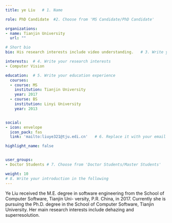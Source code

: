 ```yaml
---
title: ye Liu   # 1. Name

role: PhD Candidate  #2. Choose from 'MS Candidate/PhD Candidate'

organizations:
- name: Tianjin University
  url: ""

# Short bio 
bio: His research interests include video understanding.   # 3. Write your short biography

interests:  # 4. Write your research interests
- Computer Vision

education:  # 5. Write your education experience
  courses:
  - course: MS
    institution: Tianjin University 
    year: 2017
  - course: BS
    institution: Linyi University 
    year: 2013


social:
- icon: envelope
  icon_pack: fas
  link: 'mailto:liuye321@tju.edi.cn'   # 6. Replace it with your email

highlight_name: false


user_groups:
- Doctor Students # 7. Choose from 'Doctor Students/Master Students'

weight: 10
# 8. Write your introduction in the following
---
```


Ye Liu received the M.E. degree in software engineering from the School of Computer Software, Tianjin Uni- versity, P.R. China, in 2017. Currently she is pursuing the Ph.D. degree in the School of Computer Software, Tianjin University. Her main research interests include dehazing and superresolution.